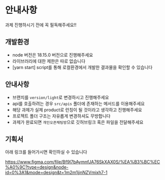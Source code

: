 # 안내사항

과제 진행하시기 전에 꼭 필독해주세요!!

## 개발환경

- node 버전은 18.15.0 버전으로 진행해주세요
- 라이브러리에 대한 제한은 따로 없습니다
- [yarn start] script를 통해 로컬환경에서 개발한 결과물을 확인할 수 있습니다

## 안내사항

- 브랜치를 `version/light`로 변경하시고 진행해주세요
- api를 호출하려는 경우 `src/apis` 폴더에 존재하는 메서드를 이용해주세요
- 해당 과제가 실제 product로 런칭이 될 것이라고 생각하고 진행해주세요
- 프로젝트 폴더 구조는 자유롭게 변경하셔도 무방합니다
- 과제가 완료되면 `개인오픈채팅방`으로 깃허브링크 혹은 파일을 전달해주세요

## 기획서

아래 링크를 들어가시면 확인하실 수 있습니다

https://www.figma.com/file/Bf9I7bAymnfJA76SkXAX0S/%EA%B3%BC%EC%A0%9C?type=design&node-id=0%3A1&mode=design&t=1m2m1jjnNZVmixh7-1
